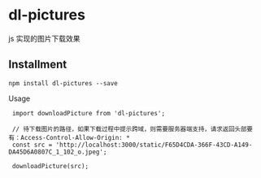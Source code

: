 # dl-pictures

js 实现的图片下载效果

## Installment

```
npm install dl-pictures --save
```

Usage

```
 import downloadPicture from 'dl-pictures';

 // 待下载图片的路径，如果下载过程中提示跨域，则需要服务器端支持，请求返回头部要有：Access-Control-Allow-Origin: *
 const src = 'http://localhost:3000/static/F65D4CDA-366F-43CD-A149-DA45D6A0807C_1_102_o.jpeg';

 downloadPicture(src);
```

